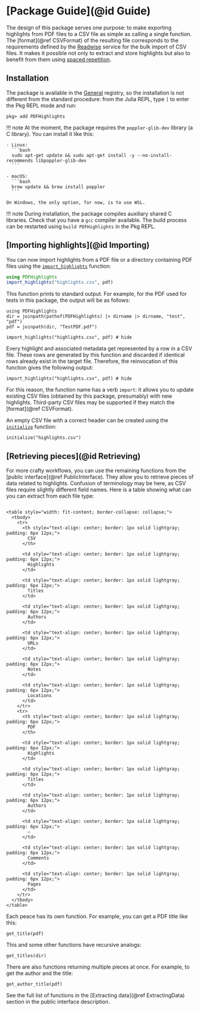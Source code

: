 # [Package Guide](@id Guide)

The design of this package serves one purpose: to make exporting highlights from PDF files
to a CSV file as simple as calling a single function. The [format](@ref CSVFormat) of the
resulting file corresponds to the requirements defined by the
[Readwise](https://readwise.io/) service for the bulk import of CSV files. It makes it
possible not only to extract and store highlights but also to benefit from them using
[spaced repetition](https://en.wikipedia.org/wiki/Spaced_repetition).

## Installation

The package is available in the [General](https://github.com/JuliaRegistries/General)
registry, so the installation is not different from the standard procedure:
from the Julia REPL, type `]` to enter the Pkg REPL mode and run:

```
pkg> add PDFHighlights
```

!!! note
    At the moment, the package requires the `poppler-glib-dev` library (a C library).
    You can install it like this:

    - Linux:
      ```bash
      sudo apt-get update && sudo apt-get install -y --no-install-recommends libpoppler-glib-dev
      ```

    - macOS:
      ```bash
      brew update && brew install poppler
      ```

    On Windows, the only option, for now, is to use WSL.

!!! note
    During installation, the package compiles auxiliary shared C libraries. Check that you
    have a `gcc` compiler available. The build process can be restarted using
    `build PDFHighlights` in the Pkg REPL.

## [Importing highlights](@id Importing)

You can now import highlights from a PDF file or a directory containing PDF files using
the [`import_highlights`](@ref) function:

```julia
using PDFHighlights
import_highlights("highlights.csv", pdf)
```

This function prints to standard output. For example, for the PDF used for tests in this
package, the output will be as follows:

```@setup pdf
using PDFHighlights
dir = joinpath(pathof(PDFHighlights) |> dirname |> dirname, "test", "pdf")
pdf = joinpath(dir, "TestPDF.pdf")
```

```@example pdf
import_highlights("highlights.csv", pdf) # hide
```

Every highlight and associated metadata get represented by a row in a CSV file. These rows
are generated by this function and discarded if identical rows already exist in the target
file. Therefore, the reinvocation of this function gives the following output:

```@example pdf
import_highlights("highlights.csv", pdf) # hide
```

For this reason, the function name has a verb `import`: it allows you to update existing
CSV files (obtained by this package, presumably) with new highlights. Third-party CSV files
may be supported if they match the [format](@ref CSVFormat).

An empty CSV file with a correct header can be created using the [`initialize`](@ref)
function:

```@example pdf
initialize("highlights.csv")
```

## [Retrieving pieces](@id Retrieving)

For more crafty workflows, you can use the remaining functions from the
[public interface](@ref PublicInterface). They allow you to retrieve pieces of data related to
highlights. Confusion of terminology may be here, as CSV files require slightly different
field names. Here is a table showing what can you can extract from each file type:

```@raw html

<table style="width: fit-content; border-collapse: collapse;">
  <tbody>
    <tr>
      <th style="text-align: center; border: 1px solid lightgray; padding: 6px 12px;">
        CSV
      </th>

      <td style="text-align: center; border: 1px solid lightgray; padding: 6px 12px;">
        Highlights
      </td>

      <td style="text-align: center; border: 1px solid lightgray; padding: 6px 12px;">
        Titles
      </td>

      <td style="text-align: center; border: 1px solid lightgray; padding: 6px 12px;">
        Authors
      </td>

      <td style="text-align: center; border: 1px solid lightgray; padding: 6px 12px;">
        URLs
      </td>

      <td style="text-align: center; border: 1px solid lightgray; padding: 6px 12px;">
        Notes
      </td>

      <td style="text-align: center; border: 1px solid lightgray; padding: 6px 12px;">
        Locations
      </td>
    </tr>
    <tr>
      <th style="text-align: center; border: 1px solid lightgray; padding: 6px 12px;">
        PDF
      </th>

      <td style="text-align: center; border: 1px solid lightgray; padding: 6px 12px;">
        Highlights
      </td>

      <td style="text-align: center; border: 1px solid lightgray; padding: 6px 12px;">
        Titles
      </td>

      <td style="text-align: center; border: 1px solid lightgray; padding: 6px 12px;">
        Authors
      </td>

      <td style="text-align: center; border: 1px solid lightgray; padding: 6px 12px;">
        —
      </td>

      <td style="text-align: center; border: 1px solid lightgray; padding: 6px 12px;">
        Comments
      </td>

      <td style="text-align: center; border: 1px solid lightgray; padding: 6px 12px;">
        Pages
      </td>
    </tr>
  </tbody>
</table>

```

Each peace has its own function. For example, you can get a PDF title like this:

```@example pdf
get_title(pdf)
```

This and some other functions have recursive analogs:

```@example pdf
get_titles(dir)
```

There are also functions returning multiple pieces at once. For example, to get the author
and the title:

```@example pdf
get_author_title(pdf)
```

See the full list of functions in the [Extracting data](@ref ExtractingData) section in the
public interface description.
